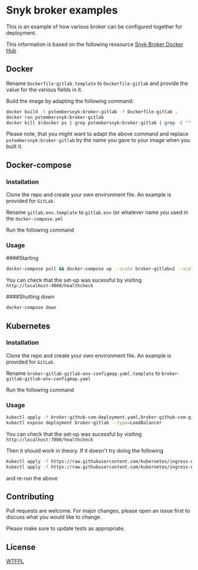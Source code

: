 # Snyk broker examples

This is an example of how various broker can be configured together for deployment.

This information is based on the following ressource [Snyk Broker Docker Hub](https://hub.docker.com/r/snyk/broker)

## Docker

Rename `Dockerfile-gitlab.template` to `Dockerfile-gitlab` and provide the value for the various fields in it.

Build the image by adapting the following command:

```bash
docker build -t pstembersnyk:broker-gitlab -f Dockerfile-gitlab .
docker run pstembersnyk:broker-gitlab
docker kill $(docker ps | grep pstembersnyk:broker-gitlab | grep -E "^[a-fA-F0-9]+" | awk '{print $1}')
```
Please note, that you might want to adapt the above command and replace `pstembersnyk:broker-gitlab` by the name you gave to your image when you built it.

## Docker-compose

### Installation

Clone the repo and create your own environment file. An example is provided for `GitLab`.

Rename `gitlab.env.template` to `gitlab.env` (or whatever name you used in the `docker-compose.yml`

Run the following command

### Usage

####Starting
```bash
docker-compose pull && docker-compose up --scale broker-gitlab=2 --scale broker-github-com=2
```

You can check that the set-up was sucessful by visiting `http://localhost:4000/healthcheck`

####Shutting down
```bash
docker-compose down
```

## Kubernetes

### Installation

Clone the repo and create your own environment file. An example is provided for `GitLab`.

Rename `broker-gitlab-gitlab-env-configmap.yaml.template` to `broker-gitlab-gitlab-env-configmap.yaml`

Run the following command

### Usage

```bash
kubectl apply -f broker-github-com-deployment.yaml,broker-github-com-github-com-env-configmap.yaml
kubectl expose deployment broker-gitlab --type=LoadBalancer
```

You can check that the set-up was sucessful by visiting `http://localhost:7000/healthcheck`

Then it should work in theory. If it doesn't try doing the following

```bash
kubectl apply -f https://raw.githubusercontent.com/kubernetes/ingress-nginx/master/deploy/static/mandatory.yaml
kubectl apply -f https://raw.githubusercontent.com/kubernetes/ingress-nginx/master/deploy/static/provider/cloud-generic.yaml
```

and re-run the above

## Contributing
Pull requests are welcome. For major changes, please open an issue first to discuss what you would like to change.

Please make sure to update tests as appropriate.

## License
[WTFPL](https://choosealicense.com/licenses/wtfpl/)
